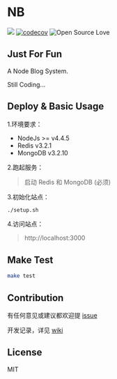 # NB

![](https://travis-ci.org/huangxutao/NB.svg?branch=master)
[![codecov](https://codecov.io/gh/huangxutao/NB/branch/master/graph/badge.svg)](https://codecov.io/gh/huangxutao/NB)
![Open Source Love](https://badges.frapsoft.com/os/v1/open-source.svg?v=103)

## Just For Fun

A Node Blog System.

Still Coding...

## Deploy & Basic Usage

1.环境要求：

 - NodeJs >= v4.4.5
 - Redis v3.2.1
 - MongoDB v3.2.10

2.跑起服务：

> 启动 Redis 和 MongoDB (必须)

3.初始化站点：

```bash
./setup.sh
```

4.访问站点：

> http://localhost:3000

## Make Test

```bash
make test
```


## Contribution

有任何意见或建议都欢迎提 [issue](https://github.com/huangxutao/NB/issues)

开发记录，详见 [wiki](https://github.com/huangxutao/NB/wiki)

## License

MIT
